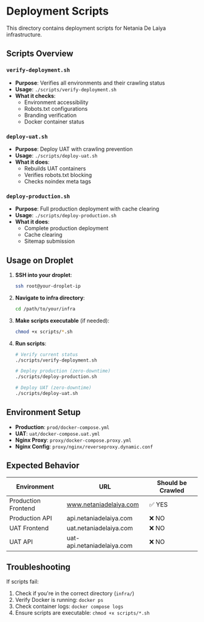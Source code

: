# Deployment Scripts

This directory contains deployment scripts for Netania De Laiya infrastructure.

## Scripts Overview

### `verify-deployment.sh`
- **Purpose**: Verifies all environments and their crawling status
- **Usage**: `./scripts/verify-deployment.sh`
- **What it checks**:
  - Environment accessibility
  - Robots.txt configurations
  - Branding verification
  - Docker container status



### `deploy-uat.sh`
- **Purpose**: Deploy UAT with crawling prevention
- **Usage**: `./scripts/deploy-uat.sh`
- **What it does**:
  - Rebuilds UAT containers
  - Verifies robots.txt blocking
  - Checks noindex meta tags

### `deploy-production.sh`
- **Purpose**: Full production deployment with cache clearing
- **Usage**: `./scripts/deploy-production.sh`
- **What it does**:
  - Complete production deployment
  - Cache clearing
  - Sitemap submission

## Usage on Droplet

1. **SSH into your droplet**:
   ```bash
   ssh root@your-droplet-ip
   ```

2. **Navigate to infra directory**:
   ```bash
   cd /path/to/your/infra
   ```

3. **Make scripts executable** (if needed):
   ```bash
   chmod +x scripts/*.sh
   ```

4. **Run scripts**:
   ```bash
   # Verify current status
   ./scripts/verify-deployment.sh
   
   # Deploy production (zero-downtime)
   ./scripts/deploy-production.sh
   
   # Deploy UAT (zero-downtime)
   ./scripts/deploy-uat.sh
   ```

## Environment Setup

- **Production**: `prod/docker-compose.yml`
- **UAT**: `uat/docker-compose.uat.yml`
- **Nginx Proxy**: `proxy/docker-compose.proxy.yml`
- **Nginx Config**: `proxy/nginx/reverseproxy.dynamic.conf`

## Expected Behavior

| Environment | URL | Should be Crawled |
|-------------|-----|------------------|
| Production Frontend | www.netaniadelaiya.com | ✅ YES |
| Production API | api.netaniadelaiya.com | ❌ NO |
| UAT Frontend | uat.netaniadelaiya.com | ❌ NO |
| UAT API | uat-api.netaniadelaiya.com | ❌ NO |

## Troubleshooting

If scripts fail:
1. Check if you're in the correct directory (`infra/`)
2. Verify Docker is running: `docker ps`
3. Check container logs: `docker compose logs`
4. Ensure scripts are executable: `chmod +x scripts/*.sh`
